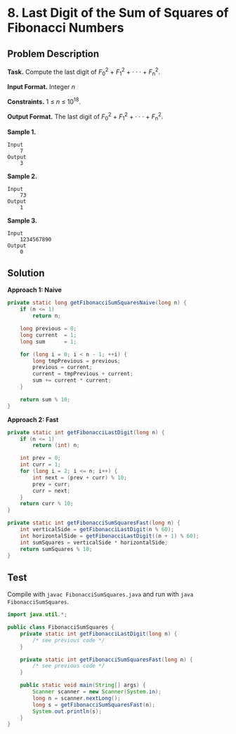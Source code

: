 # 8. Last Digit of the Sum of Squares of Fibonacci Numbers

## Problem Description

**Task.** Compute the last digit of _F_<sub>0</sub><sup>2</sup> + _F_<sub>1</sub><sup>2</sup> + · · · + _F_<sub>n</sub><sup>2</sup>.

**Input Format.** Integer _n_

**Constraints.** 1 ≤ _n_ ≤ 10<sup>18</sup>.

**Output Format.** The last digit of _F_<sub>0</sub><sup>2</sup> + _F_<sub>1</sub><sup>2</sup> + · · · + _F_<sub>n</sub><sup>2</sup>.

**Sample 1.**

```text
Input
    7
Output
    3
```

**Sample 2.**

```text
Input
    73
Output
    1
```

**Sample 3.**

```text
Input
    1234567890
Output
    0
```


## Solution

**Approach 1: Naive**


```java
private static long getFibonacciSumSquaresNaive(long n) {
    if (n <= 1)
        return n;

    long previous = 0;
    long current  = 1;
    long sum      = 1;

    for (long i = 0; i < n - 1; ++i) {
        long tmpPrevious = previous;
        previous = current;
        current = tmpPrevious + current;
        sum += current * current;
    }

    return sum % 10;
}
```
**Approach 2: Fast**


```java
private static int getFibonacciLastDigit(long n) {
    if (n <= 1)
        return (int) n;

    int prev = 0;
    int curr = 1;
    for (long i = 2; i <= n; i++) {
        int next = (prev + curr) % 10;
        prev = curr;
        curr = next;
    }
    return curr % 10;
}

private static int getFibonacciSumSquaresFast(long n) {
    int verticalSide = getFibonacciLastDigit(n % 60);
    int horizontalSide = getFibonacciLastDigit((n + 1) % 60);
    int sumSquares = verticalSide * horizontalSide;
    return sumSquares % 10;
}
```
## Test

Compile with `javac FibonacciSumSquares.java` and run with `java FibonacciSumSquares`.

```java
import java.util.*;

public class FibonacciSumSquares {
    private static int getFibonacciLastDigit(long n) {
        /* see previous code */
    }

    private static int getFibonacciSumSquaresFast(long n) {
        /* see previous code */
    }

    public static void main(String[] args) {
        Scanner scanner = new Scanner(System.in);
        long n = scanner.nextLong();
        long s = getFibonacciSumSquaresFast(n);
        System.out.println(s);
    }
}
```